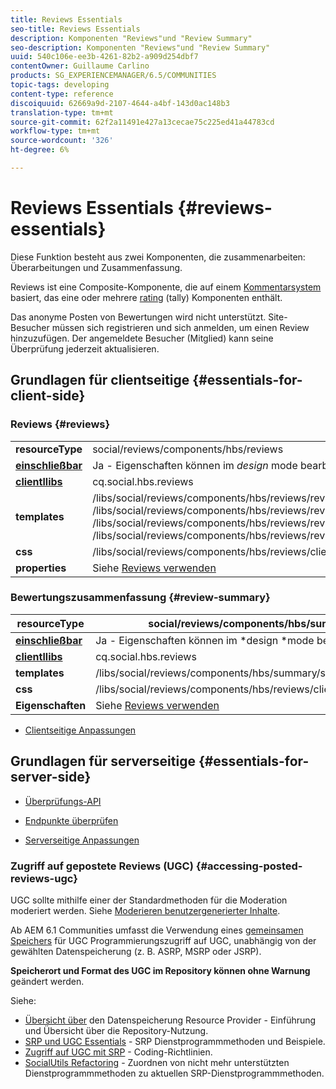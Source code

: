 ```yaml
---
title: Reviews Essentials
seo-title: Reviews Essentials
description: Komponenten "Reviews"und "Review Summary"
seo-description: Komponenten "Reviews"und "Review Summary"
uuid: 540c106e-ee3b-4261-82b2-a909d254dbf7
contentOwner: Guillaume Carlino
products: SG_EXPERIENCEMANAGER/6.5/COMMUNITIES
topic-tags: developing
content-type: reference
discoiquuid: 62669a9d-2107-4644-a4bf-143d0ac148b3
translation-type: tm+mt
source-git-commit: 62f2a11491e427a13cecae75c225ed41a44783cd
workflow-type: tm+mt
source-wordcount: '326'
ht-degree: 6%

---
```



# Reviews Essentials {#reviews-essentials}

Diese Funktion besteht aus zwei Komponenten, die zusammenarbeiten: Überarbeitungen und Zusammenfassung.

Reviews ist eine Composite-Komponente, die auf einem [Kommentarsystem](essentials-comments.md) basiert, das eine oder mehrere [rating](rating-basics.md) (tally) Komponenten enthält.

Das anonyme Posten von Bewertungen wird nicht unterstützt. Site-Besucher müssen sich registrieren und sich anmelden, um einen Review hinzuzufügen. Der angemeldete Besucher (Mitglied) kann seine Überprüfung jederzeit aktualisieren.

## Grundlagen für clientseitige {#essentials-for-client-side}

### Reviews {#reviews}

<table>
 <tbody>
  <tr>
   <td> <strong>resourceType</strong></td>
   <td>social/reviews/components/hbs/reviews</td>
  </tr>
  <tr>
   <td> <a href="scf.md#add-or-include-a-communities-component"><strong>einschließbar</strong></a></td>
   <td>Ja - Eigenschaften können im <i>design </i>mode bearbeitet werden</td>
  </tr>
  <tr>
   <td> <a href="client-customize.md#clientlibs-for-scf"><strong>clientllibs</strong></a></td>
   <td>cq.social.hbs.reviews</td>
  </tr>
  <tr>
   <td> <strong>templates</strong></td>
   <td> /libs/social/reviews/components/hbs/reviews/reviews.hbs<br /> /libs/social/reviews/components/hbs/reviews/review/review.hbs<br /> /libs/social/reviews/components/hbs/reviews/review/status.hbs<br /> /libs/social/reviews/components/hbs/reviews/review/toolbar.hbs</td>
  </tr>
  <tr>
   <td> <strong>css</strong></td>
   <td> /libs/social/reviews/components/hbs/reviews/clientlibs/review.css</td>
  </tr>
  <tr>
   <td><strong>properties</strong></td>
   <td>Siehe <a href="reviews.md">Reviews verwenden</a></td>
  </tr>
 </tbody>
</table>

### Bewertungszusammenfassung {#review-summary}

| **resourceType** | social/reviews/components/hbs/summary |
|---|---|
| [**einschließbar**](scf.md#add-or-include-a-communities-component) | Ja - Eigenschaften können im *design *mode bearbeitet werden |
| [**clientllibs**](client-customize.md#clientlibs-for-scf) | cq.social.hbs.reviews |
| **templates** | /libs/social/reviews/components/hbs/summary/summary.hbs |
| **css** | /libs/social/reviews/components/hbs/reviews/clientlibs/review.css |
| **Eigenschaften** | Siehe [Reviews verwenden](reviews.md) |

* [Clientseitige Anpassungen](client-customize.md)

## Grundlagen für serverseitige {#essentials-for-server-side}

* [Überprüfungs-API](https://helpx.adobe.com/experience-manager/6-5/sites/developing/using/reference-materials/javadoc/com/adobe/cq/social/review/client/api/package-summary.html)

* [Endpunkte überprüfen](https://helpx.adobe.com/experience-manager/6-5/sites/developing/using/reference-materials/javadoc/com/adobe/cq/social/review/client/endpoints/package-summary.html)

* [Serverseitige Anpassungen](server-customize.md)

### Zugriff auf gepostete Reviews (UGC) {#accessing-posted-reviews-ugc}

UGC sollte mithilfe einer der Standardmethoden für die Moderation moderiert werden.
Siehe [Moderieren benutzergenerierter Inhalte](moderate-ugc.md).

Ab AEM 6.1 Communities umfasst die Verwendung eines [gemeinsamen Speichers](working-with-srp.md) für UGC Programmierungszugriff auf UGC, unabhängig von der gewählten Datenspeicherung (z. B. ASRP, MSRP oder JSRP).

**Speicherort und Format des UGC im Repository können ohne Warnung** geändert werden.

Siehe:

* [Übersicht über](srp.md)  den Datenspeicherung Resource Provider - Einführung und Übersicht über die Repository-Nutzung.
* [SRP und UGC Essentials](srp-and-ugc.md)  - SRP Dienstprogrammmethoden und Beispiele.
* [Zugriff auf UGC mit SRP](accessing-ugc-with-srp.md) - Coding-Richtlinien.
* [SocialUtils Refactoring](socialutils.md)  - Zuordnen von nicht mehr unterstützten Dienstprogrammmethoden zu aktuellen SRP-Dienstprogrammmethoden.

